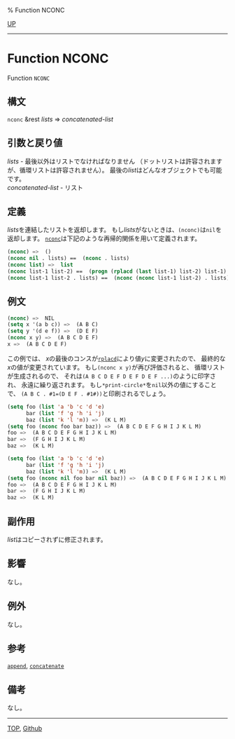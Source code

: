 % Function NCONC

[UP](14.2.html)  

---

# Function NCONC


Function `NCONC`


## 構文

`nconc` &rest *lists* => *concatenated-list*


## 引数と戻り値

*lists* - 最後以外はリストでなければなりません
（ドットリストは許容されますが、循環リストは許容されません）。
最後の*list*はどんなオブジェクトでも可能です。  
*concatenated-list* - リスト


## 定義

*lists*を連結したリストを返却します。
もし*lists*がないときは、`(nconc)`は`nil`を返却します。
[`nconc`](14.2.nconc.html)は下記のような再帰的関係を用いて定義されます。

```lisp
(nconc) =>  ()
(nconc nil . lists) ==  (nconc . lists)
(nconc list) =>  list
(nconc list-1 list-2) ==  (progn (rplacd (last list-1) list-2) list-1)
(nconc list-1 list-2 . lists) ==  (nconc (nconc list-1 list-2) . lists)
```

## 例文

```lisp
(nconc) =>  NIL
(setq x '(a b c)) =>  (A B C)
(setq y '(d e f)) =>  (D E F)
(nconc x y) =>  (A B C D E F)
x =>  (A B C D E F)
```

この例では、
*x*の最後のコンスが[`rplacd`](14.2.rplaca.html)により値*y*に変更されたので、
最終的な*x*の値が変更されています。
もし`(nconc x y)`が再び評価されると、
循環リストが生成されるので、
それは`(A B C D E F D E F D E F ...)`のように印字され、
永遠に繰り返されます。
もし`*print-circle*`を`nil`以外の値にすることで、
`(A B C . #1=(D E F . #1#))`と印刷されるでしょう。

```lisp
(setq foo (list 'a 'b 'c 'd 'e)
      bar (list 'f 'g 'h 'i 'j)
      baz (list 'k 'l 'm)) =>  (K L M)
(setq foo (nconc foo bar baz)) =>  (A B C D E F G H I J K L M)
foo =>  (A B C D E F G H I J K L M)
bar =>  (F G H I J K L M)
baz =>  (K L M)

(setq foo (list 'a 'b 'c 'd 'e)
      bar (list 'f 'g 'h 'i 'j)
      baz (list 'k 'l 'm)) =>  (K L M)
(setq foo (nconc nil foo bar nil baz)) =>  (A B C D E F G H I J K L M) 
foo =>  (A B C D E F G H I J K L M)
bar =>  (F G H I J K L M)
baz =>  (K L M)
```


## 副作用

*list*はコピーされずに修正されます。


## 影響

なし。


## 例外

なし。


## 参考

[`append`](14.2.append.html),
[`concatenate`](17.3.concatenate.html)


## 備考

なし。


---
[TOP](index.html),  [Github](https://github.com/nptcl/npt-japanese)

